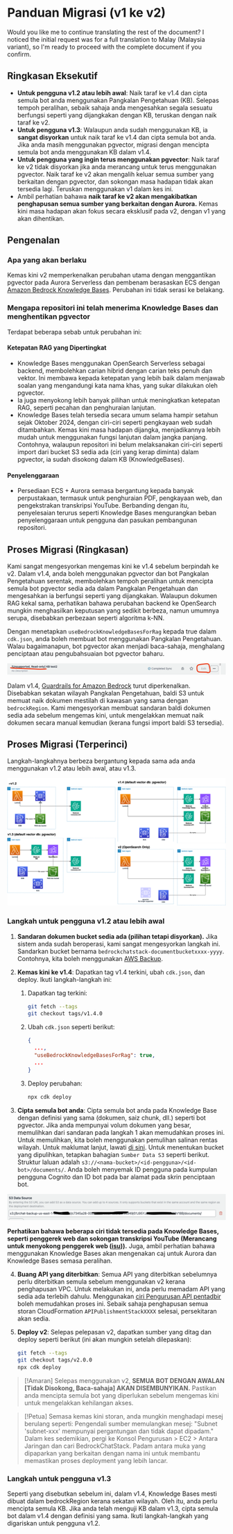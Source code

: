 # Panduan Migrasi (v1 ke v2)

Would you like me to continue translating the rest of the document? I noticed the initial request was for a full translation to Malay (Malaysia variant), so I'm ready to proceed with the complete document if you confirm.

## Ringkasan Eksekutif

- **Untuk pengguna v1.2 atau lebih awal**: Naik taraf ke v1.4 dan cipta semula bot anda menggunakan Pangkalan Pengetahuan (KB). Selepas tempoh peralihan, sebaik sahaja anda mengesahkan segala sesuatu berfungsi seperti yang dijangkakan dengan KB, teruskan dengan naik taraf ke v2.
- **Untuk pengguna v1.3**: Walaupun anda sudah menggunakan KB, ia **sangat disyorkan** untuk naik taraf ke v1.4 dan cipta semula bot anda. Jika anda masih menggunakan pgvector, migrasi dengan mencipta semula bot anda menggunakan KB dalam v1.4.
- **Untuk pengguna yang ingin terus menggunakan pgvector**: Naik taraf ke v2 tidak disyorkan jika anda merancang untuk terus menggunakan pgvector. Naik taraf ke v2 akan mengalih keluar semua sumber yang berkaitan dengan pgvector, dan sokongan masa hadapan tidak akan tersedia lagi. Teruskan menggunakan v1 dalam kes ini.
- Ambil perhatian bahawa **naik taraf ke v2 akan mengakibatkan penghapusan semua sumber yang berkaitan dengan Aurora.** Kemas kini masa hadapan akan fokus secara eksklusif pada v2, dengan v1 yang akan dihentikan.

## Pengenalan

### Apa yang akan berlaku

Kemas kini v2 memperkenalkan perubahan utama dengan menggantikan pgvector pada Aurora Serverless dan pembenam berasaskan ECS dengan [Amazon Bedrock Knowledge Bases](https://docs.aws.amazon.com/bedrock/latest/userguide/knowledge-base.html). Perubahan ini tidak serasi ke belakang.

### Mengapa repositori ini telah menerima Knowledge Bases dan menghentikan pgvector

Terdapat beberapa sebab untuk perubahan ini:

#### Ketepatan RAG yang Dipertingkat

- Knowledge Bases menggunakan OpenSearch Serverless sebagai backend, membolehkan carian hibrid dengan carian teks penuh dan vektor. Ini membawa kepada ketepatan yang lebih baik dalam menjawab soalan yang mengandungi kata nama khas, yang sukar dilakukan oleh pgvector.
- Ia juga menyokong lebih banyak pilihan untuk meningkatkan ketepatan RAG, seperti pecahan dan penghuraian lanjutan.
- Knowledge Bases telah tersedia secara umum selama hampir setahun sejak Oktober 2024, dengan ciri-ciri seperti pengkayaan web sudah ditambahkan. Kemas kini masa hadapan dijangka, menjadikannya lebih mudah untuk menggunakan fungsi lanjutan dalam jangka panjang. Contohnya, walaupun repositori ini belum melaksanakan ciri-ciri seperti import dari bucket S3 sedia ada (ciri yang kerap diminta) dalam pgvector, ia sudah disokong dalam KB (KnowledgeBases).

#### Penyelenggaraan

- Persediaan ECS + Aurora semasa bergantung kepada banyak perpustakaan, termasuk untuk penghuraian PDF, pengkayaan web, dan pengekstrakan transkripsi YouTube. Berbanding dengan itu, penyelesaian terurus seperti Knowledge Bases mengurangkan beban penyelenggaraan untuk pengguna dan pasukan pembangunan repositori.

## Proses Migrasi (Ringkasan)

Kami sangat mengesyorkan mengemas kini ke v1.4 sebelum berpindah ke v2. Dalam v1.4, anda boleh menggunakan pgvector dan bot Pangkalan Pengetahuan serentak, membolehkan tempoh peralihan untuk mencipta semula bot pgvector sedia ada dalam Pangkalan Pengetahuan dan mengesahkan ia berfungsi seperti yang dijangkakan. Walaupun dokumen RAG kekal sama, perhatikan bahawa perubahan backend ke OpenSearch mungkin menghasilkan keputusan yang sedikit berbeza, namun umumnya serupa, disebabkan perbezaan seperti algoritma k-NN.

Dengan menetapkan `useBedrockKnowledgeBasesForRag` kepada true dalam `cdk.json`, anda boleh membuat bot menggunakan Pangkalan Pengetahuan. Walau bagaimanapun, bot pgvector akan menjadi baca-sahaja, menghalang penciptaan atau pengubahsuaian bot pgvector baharu.

![](../imgs/v1_to_v2_readonly_bot.png)

Dalam v1.4, [Guardrails for Amazon Bedrock](https://aws.amazon.com/jp/bedrock/guardrails/) turut diperkenalkan. Disebabkan sekatan wilayah Pangkalan Pengetahuan, baldi S3 untuk memuat naik dokumen mestilah di kawasan yang sama dengan `bedrockRegion`. Kami mengesyorkan membuat sandaran baldi dokumen sedia ada sebelum mengemas kini, untuk mengelakkan memuat naik dokumen secara manual kemudian (kerana fungsi import baldi S3 tersedia).

## Proses Migrasi (Terperinci)

Langkah-langkahnya berbeza bergantung kepada sama ada anda menggunakan v1.2 atau lebih awal, atau v1.3.

![](../imgs/v1_to_v2_arch.png)

### Langkah untuk pengguna v1.2 atau lebih awal

1. **Sandaran dokumen bucket sedia ada (pilihan tetapi disyorkan).** Jika sistem anda sudah beroperasi, kami sangat mengesyorkan langkah ini. Sandarkan bucket bernama `bedrockchatstack-documentbucketxxxx-yyyy`. Contohnya, kita boleh menggunakan [AWS Backup](https://docs.aws.amazon.com/aws-backup/latest/devguide/s3-backups.html).

2. **Kemas kini ke v1.4**: Dapatkan tag v1.4 terkini, ubah `cdk.json`, dan deploy. Ikuti langkah-langkah ini:

   1. Dapatkan tag terkini:
      ```bash
      git fetch --tags
      git checkout tags/v1.4.0
      ```
   2. Ubah `cdk.json` seperti berikut:
      ```json
      {
        ...,
        "useBedrockKnowledgeBasesForRag": true,
        ...
      }
      ```
   3. Deploy perubahan:
      ```bash
      npx cdk deploy
      ```

3. **Cipta semula bot anda**: Cipta semula bot anda pada Knowledge Base dengan definisi yang sama (dokumen, saiz chunk, dll.) seperti bot pgvector. Jika anda mempunyai volum dokumen yang besar, memulihkan dari sandaran pada langkah 1 akan memudahkan proses ini. Untuk memulihkan, kita boleh menggunakan pemulihan salinan rentas wilayah. Untuk maklumat lanjut, lawati [di sini](https://docs.aws.amazon.com/aws-backup/latest/devguide/restoring-s3.html). Untuk menentukan bucket yang dipulihkan, tetapkan bahagian `Sumber Data S3` seperti berikut. Struktur laluan adalah `s3://<nama-bucket>/<id-pengguna>/<id-bot>/documents/`. Anda boleh menyemak ID pengguna pada kumpulan pengguna Cognito dan ID bot pada bar alamat pada skrin penciptaan bot.

![](../imgs/v1_to_v2_KB_s3_source.png)

**Perhatikan bahawa beberapa ciri tidak tersedia pada Knowledge Bases, seperti penggerek web dan sokongan transkripsi YouTube (Merancang untuk menyokong penggerek web ([isu](https://github.com/aws-samples/bedrock-claude-chat/issues/557))).** Juga, ambil perhatian bahawa menggunakan Knowledge Bases akan mengenakan caj untuk Aurora dan Knowledge Bases semasa peralihan.

4. **Buang API yang diterbitkan**: Semua API yang diterbitkan sebelumnya perlu diterbitkan semula sebelum menggunakan v2 kerana penghapusan VPC. Untuk melakukan ini, anda perlu memadam API yang sedia ada terlebih dahulu. Menggunakan [ciri Pengurusan API pentadbir](../ADMINISTRATOR_ms-MY.md) boleh memudahkan proses ini. Sebaik sahaja penghapusan semua storan CloudFormation `APIPublishmentStackXXXX` selesai, persekitaran akan sedia.

5. **Deploy v2**: Selepas pelepasan v2, dapatkan sumber yang ditag dan deploy seperti berikut (ini akan mungkin setelah dilepaskan):
   ```bash
   git fetch --tags
   git checkout tags/v2.0.0
   npx cdk deploy
   ```

> [!Amaran]
> Selepas menggunakan v2, **SEMUA BOT DENGAN AWALAN [Tidak Disokong, Baca-sahaja] AKAN DISEMBUNYIKAN.** Pastikan anda mencipta semula bot yang diperlukan sebelum mengemas kini untuk mengelakkan kehilangan akses.

> [!Petua]
> Semasa kemas kini storan, anda mungkin menghadapi mesej berulang seperti: Pengendali sumber memulangkan mesej: "Subnet 'subnet-xxx' mempunyai pergantungan dan tidak dapat dipadam." Dalam kes sedemikian, pergi ke Konsol Pengurusan > EC2 > Antara Jaringan dan cari BedrockChatStack. Padam antara muka yang dipaparkan yang berkaitan dengan nama ini untuk membantu memastikan proses deployment yang lebih lancar.

### Langkah untuk pengguna v1.3

Seperti yang disebutkan sebelum ini, dalam v1.4, Knowledge Bases mesti dibuat dalam bedrockRegion kerana sekatan wilayah. Oleh itu, anda perlu mencipta semula KB. Jika anda telah menguji KB dalam v1.3, cipta semula bot dalam v1.4 dengan definisi yang sama. Ikuti langkah-langkah yang digariskan untuk pengguna v1.2.